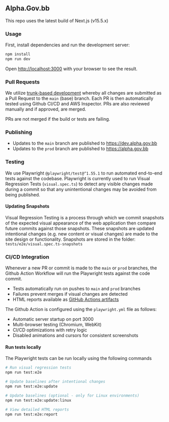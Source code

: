## Alpha.Gov.bb

This repo uses the latest build of Next.js (v15.5.x)

### Usage

First, install dependencies and run the development server:

```bash
npm install
npm run dev
```

Open [http://localhost:3000](http://localhost:3000) with your browser to see the result.

### Pull Requests

We utilize [trunk-based development](https://trunkbaseddevelopment.com/) whereby all changes are submitted as a Pull Request to the `main` (base) branch. Each PR is then automatically tested using Github CI/CD and AWS Inspector. PRs are also reviewed manually and if approved, are merged.

PRs are not merged if the build or tests are failing. 

### Publishing

- Updates to the `main` branch are published to https://dev.alpha.gov.bb
- Updates to the `prod` branch are published to https://alpha.gov.bb

### Testing

We use Playwright `@playwright/test@^1.55.1` to run automated end-to-end tests against the codebase. Playwright is currently used to run Visual Regression Tests (`visual.spec.ts`) to detect any visible changes made during a commit so that any unintentional changes may be avoided from being published. 

#### Updating Snapshots

Visual Regression Testing is a process through which we commit snapshots of the expected visual appearance of the web application then compare future commits against those snapshots. These snapshots are updated intentional changes (e.g. new content or visual changes) are made to the site design or functionality. Snapshots are stored in the folder: `tests/e2e/visual.spec.ts-snapshots`

### CI/CD Integration

Whenever a new PR or commit is made to the `main` or `prod` branches, the Github Action Workflow will run the Playwright tests against the code commit. 
- Tests automatically run on pushes to `main` and `prod` branches
- Failures prevent merges if visual changes are detected
- HTML reports available as [GitHub Actions artifacts](https://github.com/govtech-bb/frontend-alpha/actions)

The Github Action is configured using the `playwright.yml` file as follows:
  - Automatic server startup on port 3000
  - Multi-browser testing (Chromium, WebKit)
  - CI/CD optimizations with retry logic
  - Disabled animations and cursors for consistent screenshots

#### Run tests locally

The Playwright tests can be run locally using the following commands

```bash
# Run visual regression tests
npm run test:e2e

# Update baselines after intentional changes
npm run test:e2e:update

# Update baselines (optional - only for Linux environments)
npm run test:e2e:update:linux

# View detailed HTML reports
npm run test:e2e:report
```

